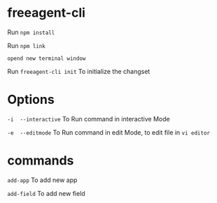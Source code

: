 # freeagent-cli

Run `npm install`

Run `npm link`

`opend new terminal window`

Run `freeagent-cli init` To initialize the changset

# Options
`-i  --interactive` To Run command in interactive Mode

`-e  --editmode` To Run command in edit Mode, to edit file in `vi editor`


# commands
`add-app` To add new app

`add-field` To add new field
